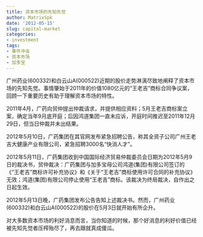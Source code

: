 ```yaml
---
title: 资本市场的先知先觉
author: MatrixSpk
date: '2012-05-15'
slug: capital-market
categories:
- investment
tags:
- 事件冲击
- 资本市场
- 加多宝
---
```


广州药业(600332)和白云山A(000522)近期的股价走势淋漓尽致地阐释了资本市场的先知先觉。事情肇始于2011年的价值1080亿元的“王老吉”商标合同争议案，回顾一下重要历史有助于理解资本市场的特性。

2011年4月，广药向贸仲提出仲裁请求，并提供相应资料；5月王老吉商标案立案，确定当年9月底开庭；后因鸿道集团一直未应诉，开庭时间推迟至2011年12月29日，但当日仲裁并未出结果。

2012年5月10日，广药集团在其官网发布紧急招聘公告，称其全资子公司广州王老吉大健康产业有限公司，紧急招聘3000名“快消人才”。

2012年5月11日，广药集团收到中国国际经济贸易仲裁委员会日期为2012年5月9日的裁决书，贸仲裁决：广药集团与加多宝母公司鸿道(集团)有限公司签订的《“王老吉”商标许可补充协议》和《关于“王老吉”商标使用许可合同的补充协议》无效；鸿道(集团)有限公司停止使用“王老吉”商标。该裁决为终局裁决，自作出之日起生效。

2012年5月13日晚，广药集团发布公告告知上述裁决书。然而，广州药业(600332)和白云山A(000522)的股价在5月3日就开始有所企升。

对大多数资本市场的利好消息而言，当你知道的时候，那个好消息的利好价值已经被先知先觉者压榨殆尽了，再去跟就真成傻瓜。
